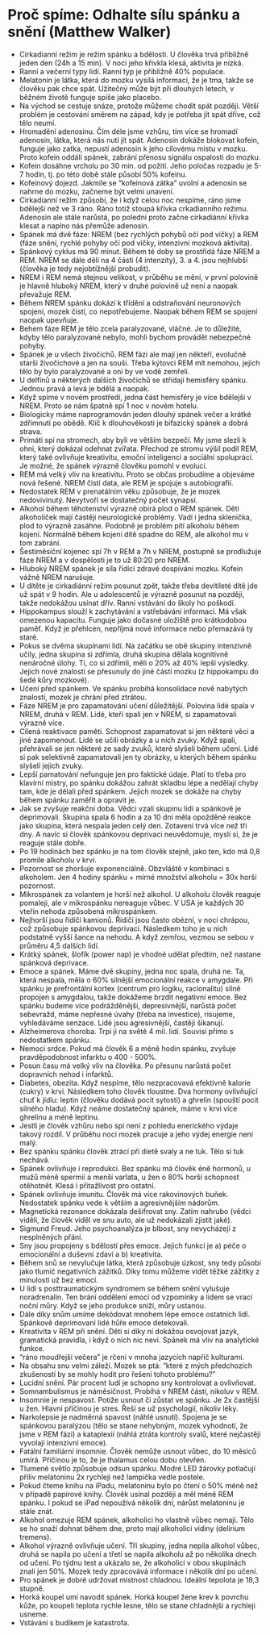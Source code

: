 # Proč spíme: Odhalte sílu spánku a snění (Matthew Walker)
* Cirkadianní režim je režim spánku a bdělosti. U člověka trvá přibližně jeden den (24h a 15 min). V noci jeho křivkla klesá, aktivita je nízká.
* Ranní a večerní typy lidí. Ranní typ je přibližně 40% populace.
* Melatonin je látka, která do mozku vysílá informaci, že je tma, takže se člověku pak chce spát. Užitečný může být při dlouhých letech, v běžném životě funguje spíše jako placebo.
* Na východ se cestuje snáze, protože můžeme chodit spát později. Větší problém je cestování směrem na západ, kdy je potřeba jít spát dříve, což tělo neumí.
* Hromadění adenosinu. Čím déle jsme vzhůru, tím více se hromadí adenosin, látka, která nás nutí jít spát. Adenosin dokáže blokovat kofein, funguje jako zatka, nepustí adenosin k jeho cílovému místu v mozku. Proto kofein oddálí spánek, zabrání přenosu signálu ospalosti do mozku.
* Kofein dosáhne vrcholu po 30 min. od požití. Jeho poločas rozpadu je 5-7 hodin, tj. po této době stále působí 50% kofeinu. 
* Kofeinový dojezd. Jakmile se “kofeinová zátka” uvolní a adenosin se nahrne do mozku, začneme být velmi unavení.
* Cirkadianní režím způsobí, že i když celou noc nespíme, ráno jsme bdělejší než ve 3 ráno. Ráno totiž stoupá křívka crkadianního režimu. Adenosin ale stále narůstá, po poledni proto začne cirkadiánní křivka klesat a naplno nás přemůže adenosin.
* Spánek má dvě fáze: NREM (bez rychlých pohybů očí pod víčky) a REM (fáze snění, rychlé pohyby očí pod víčky, intenzivní mozková aktivita).
* Spánkový cyklus má 90 minut. Během té doby se prostřídá fáze NREM a REM. NREM se dále dělí na 4 části (4 intenzity), 3. a 4. jsou nejhlubší (člověka je tedy nejobtížnější probudit).
* NREM i REM nemá stejnou velikost, v průběhu se mění, v první polovině je hlavně hluboký NREM, který v druhé polovině už není a naopak převažuje REM.
* Během NREM spánku dokází k třídění a odstraňování neuronových spojení, mozek čistí, co nepotřebujeme. Naopak během REM se spojení naopak upevňuje. 
* Behem fáze REM je tělo zcela paralyzované, vláčné. Je to důležité, kdyby tělo paralyzované nebylo, mohli bychom provádět nebezpečné pohyby.
* Spánek je u všech živočichů. REM fázi ale mají jen někteří, evolučně starší živočichové a jen na souši. Třeba kýtovci REM mít nemohou, jejich tělo by bylo paralyzované a oni by ve vodě zemřeli.
* U delfínů a některých dalších živočichů se střídají hemisféry spánku. Jednou pravá a levá je bdělá a naopak.
* Když spíme v novém prostředí, jedna část hemisféry je více bdělejší v NREM. Proto se nám špatně spí 1 noc v novém hotelu.
* Biologicky máme naprogramován jeden dlouhý spánek večer a krátké zdřímnutí po obědě. Klíč k dlouhověkosti je bifazický spánek a dobrá strava.
* Primáti spí na stromech, aby byli ve větším bezpečí. My jsme slezli k ohni, který dokázal odehnat zvířata. Přechod ze stromu výšil podil REM, který také ovlivňuje kreativitu, emoční inteligenci a sociální spolupráci. Je možné, že spánek výrazně člověku pomohl v evoluci.
* REM má velký vliv na kreativitu. Proto se občas probudíme a objeváme nová řešené. NREM čistí data, ale REM je spojuje s autobiografií.
* Nedostatek REM v prenatálním věku způsobuje, že je mozek nedovivinutý. Nevytvoří se dostatečný počet synapsí.
* Alkohol během těhotenství výrazně obírá plod o REM spánek. Děti alkoholiček mají častěji neurologické problémy. Vadí i jedna sklenička, plod to výrazně zasáhne. Podobně je problém pití alkoholu během kojení. Normálně během kojení dítě spadne do REM, ale alkohol mu v tom zabrání.
* Šestiměsíční kojenec spí 7h v REM a 7h v NREM, postupně se prodlužuje fáze NREM a v dospělosti je to už 80:20 pro NREM.
* Hluboký NREM spánek je síla řídící zdravé dospívání mozku. Kofein vážně NREM narušuje.
* U dítěte je cirkadiánní režim posunut zpět, takže třeba devítileté dítě jde už spát v 9 hodin. Ale u adolescentů je výrazně posunut na později, takže nedokážou usínat dřív. Ranní vstávání do školy ho poškodí.
* Hippokampus slouží k zachytávání a vstřebávání informací. Má však omezenou kapacitu. Funguje jako dočasné uložiště pro krátkodobou paměť. Když je přehlcen, nepříjmá nové informace nebo přemazává ty staré.
* Pokus se dvěma skupinami lidí. Na začátku se obě skupiny intenzivně učily, jedna skupina si zdřímla, druhá skupina dělala kognitivně nenáročné úlohy. Ti, co si zdřímli, měli o 20% až 40% lepší výsledky. Jejich nové znalosti se přesunuly do jiné části mozku (z hippokampu do šedé kůry mozkové).
* Učení před spánkem. Ve spánku probíhá konsolidace nově nabytých znalostí, mozek je chrání před ztrátou. 
* Fáze NREM je pro zapamatování učení důležitější. Polovina lidé spala v NREM, druhá v REM. Lidé, kteří spali jen v NREM, si zapamatovali výrazně více.
* Cílená reaktivace paměti. Schopnost zapamatovat si jen některé věci a jiné zapomenout. Lidé se učili obrázky a u nich zvuky. Když spali, přehrávali se jen některé ze sady zvuků, které slyšeli během učení. Lidé si pak selektivně zapamatovali jen ty obrázky, u kterých během spánku slyšeli jejich zvuky.
* Lepší pamatování nefunguje jen pro faktické údaje. Platí to třeba pro klavírní mistry, po spánku dokážou zahrát skladbu lépe a nedělají chyby tam, kde je dělali před spánkem. Jejich mozek se dokáže na chyby během spánku zaměřit a opravit je.
* Jak se zvyšuje reakční doba. Vědci vzali skupinu lidí a spánkově je deprimovali. Skupina spala 6 hodin a za 10 dní měla opožděné reakce jako skupina, která nespala jeden celý den. Zotavení trvá více než tři dny. A navíc si člověk spánkovou deprivaci neuvědomuje, myslí si, že je reaguje stále dobře.
* Po 19 hodinách bez spánku je na tom člověk stejně, jako ten, kdo má 0,8 promile alkoholu v krvi.
* Pozornost se zhoršuje exponenciálně. Obzvláště v kombinaci s alkoholem. Jen 4 hodiny spánku + mírné množství alkoholu = 30x horší pozornost.
* Mikrospánek za volantem je horší než alkohol. U alkoholu člověk reaguje pomaleji, ale v mikrospánku nereaguje vůbec. V USA je každých 30 vteřin nehoda způsobená mikrospánkem.
* Nejhorší jsou řidiči kamionů. Řidiči jsou často obézní, v noci chrápou, což způsobuje spánkovou deprivaci. Následkem toho je u nich podstatně vyšší šance na nehodu. A když zemřou, vezmou se sebou v průměru 4,5 dalších lidí.
* Krátký spánek, šlofík (power nap) je vhodné udělat předtím, než nastane spánková deprivace.
* Emoce a spánek. Máme dvě skupiny, jedna noc spala, druhá ne. Ta, která nespala, měla o 60% silnější emocionální reakce v amygdale. Při spánku je prefrontální kortex (centrum pro logiku, racionalitu) silně propojen s amygdalou, takže dokážeme brzdit negativní emoce. Bez spánku budeme více podrážděnější, depresivnější, narůstá počet sebevražd, máme nepřesné úvahy (třeba na investice), risujeme, vyhledáváme senzace. Lidé jsou agresivnější, častěji šikanují. 
* Alzheimerova choroba. Trpí ji na světě 4 mil. lidí. Souvisí přímo s nedostatkem spánku.
* Nemoci srdce. Pokud má člověk 6 a méně hodin spánku, zvyšuje pravděpodobnost infarktu o 400 - 500%.
* Posun času má velký vliv na člověka. Po přesunu narůstá počet dopravních nehod i infarktů.
* Diabetes, obezita. Když nespíme, tělo nezpracovavá efektivně kalorie (cukry) v krvi. Následkem toho člověk tloustne. Dva hormony ovlivňující chuť k jídlu: leptin (člověku dodává pocit sytosti) a ghrelin (spouští pocit silného hladu). Když neáme dostatečný spánek, máme v krvi více ghrelinu a méně leptinu. 
* Jestli je člověk vzhůru nebo spí není z pohledu enerického výdaje takový rozdíl. V průběhu noci mozek pracuje a jeho výdej energie není malý.
* Bez spánku spánku člověk ztrácí při dietě svaly a ne tuk. Tělo si tuk nechává.
* Spánek ovlivňuje i reprodukci. Bez spánku má člověk éně hormonů, u mužů méně spermií a menší varlata, u žen o 80% horší schopnost otěhotnět. Klesá i přitažlivost pro ostatní.
* Spánek ovlivňuje imunitu. Člověk má více rakovinových buňek. Nedostatek spánku vede k větším a agresivnějším nádorům.
* Magnetická rezonance dokázala dešifrovat sny. Zatím nahrubo (vědci viděli, že člověk viděl ve snu auto, ale už nedokázali zjistit jaké).
* Sigmund Freud. Jeho psychoanalýza je blbost, sny nevycházejí z nesplněných přání. 
* Sny jsou propojeny s bdělostí přes emoce. Jejich funkcí je a) péče o emocionální a duševní zdaví a b) kreativita.
* Během snů se nevylučuje látka, která způsobuje úzkost, sny tedy působí jako tlumič negativních zážitků. Díky tomu můžeme vidět těžké zážitky z minulosti už bez emocí. 
* U lidí s posttraumatickým syndromem se během snění vylušuje noradrenalin. Ten brání oddělení emocí od vzpomínky a lidem se vrací noční můry. Když se jeho produkce sníží, můry ustanou.
* Dále díky snům umíme dekódovat mnohem lépe emoce ostatních lidí. Spánkově deprimovaní lidé hůře emoce detekovali. 
* Kreativita v REM při snění. Děti si díky ní dokážou osvojovat jazyk, gramatická pravidla, i když o nich nic neví. Spánek má vliv na analytické funkce.
* “ráno moudřejší večera” je rčení v mnoha jazycích napříč kulturami.
* Na obsahu snu velmi záleží. Mozek se ptá: “které z mých předchozích zkušeností by se mohly hodit pro řešení tohoto problému?”
* Lucidní snění. Pár procent ludí je schopno sny kontrolovat a ovlivňovat. 
* Somnambulismus je náměsičnost. Probíhá v NREM části, nikoluv v REM.
* Insomnie je nespavost. Potíže usnout či zůstat ve spánku. Je 2x častější u žen. Hlavní příčinou je stres. Řeší se už psychologií, nikoliv léky.
* Narkolepsie je nadměrná spavost (náhlé usnutí). Spojena je se spánkovou paralýzou (tělo se stane nehybným, mozek vyhodnotí, že jsme v REM fázi) a kataplexií (náhlá ztráta kontroly svalů, které nejčastěji vyvolají intenzivní emoce).
* Fatální familiární insomnie. Člověk nemůže usnout vůbec, do 10 měsíců umírá. Příčinou je to, že je thalamus celou dobu otevřen.
* Tlumené světlo způsobuje odsun spánku. Modré LED žárovky potlačují příliv melatoninu 2x rychleji než lampička vedle postele.
* Pokud čteme knihu na iPadu, melatoninu bylo po čtení o 50% méně než v případě papírové knihy. Člověk usínal později a měl méně REM spánku. I pokud se iPad nepoužívá několik dní, nárůst melatoninu je stále znát.
* Alkohol omezuje REM spánek, alkoholici ho vlastně vůbec nemají. Tělo se ho snaží dohnat během dne, proto mají alkoholici vidiny (delirium tremens).
* Alkohol výrazně ovlivňuje učení. Tři skupiny, jedna nepila alkohol vůbec, druhá se napila po učení a třetí se napila alkoholu až po několika dnech od učení. Po týdnu test a ukázalo se, že alkoholici v obou skupinách znali jen 50%. Mozek tedy zpracovává informace i několik dní po učení.
* Pro spánek je dobré udržovat mistnost chladnou. Ideální tepolota je 18,3 stupně.
* Horká koupel umí navodit spánek. Horká koupel žene krev k povrchu kůže, po koupeli teplota rychle lesne, tělo se stane chladnější a rychleji usneme.
* Vstávání s budíkem je katastrofa.

